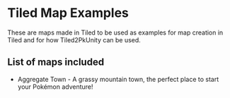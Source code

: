 # Tiled Map Examples

These are maps made in Tiled to be used as examples for map creation in Tiled and for how Tiled2PkUnity can be used.

## List of maps included

* Aggregate Town - A grassy mountain town, the perfect place to start your Pokémon adventure!
